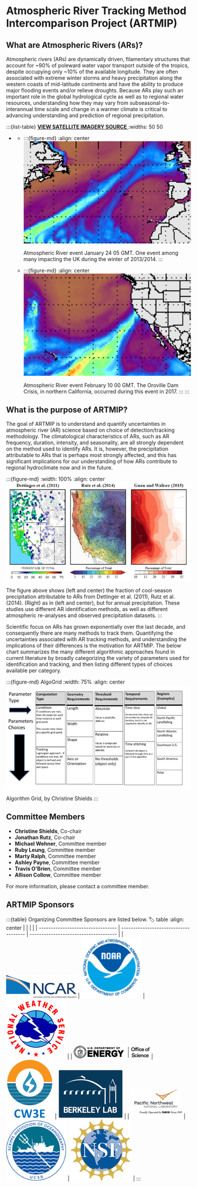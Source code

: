 # Atmospheric River Tracking Method Intercomparison Project (ARTMIP)

## What are Atmospheric Rivers (ARs)?
Atmospheric rivers (ARs) are dynamically driven, filamentary structures that account for ~90% of poleward water vapor transport outside of the tropics, despite occupying only ~10% of the available longitude. They are often associated with extreme winter storms and heavy precipitation along the western coasts of mid-latitude continents and have the ability to produce major flooding events and/or relieve droughts. Because ARs play such an important role in the global hydrological cycle as well as to regional water resources, understanding how they may vary from subseasonal-to-interannual time scale and change in a warmer climate is critical to advancing understanding and prediction of regional precipitation.

<!--- This is me trying a different method to not have the images in a table
<p align="middle">
  <figure style='display: table'>
    <img src="images/ARTMIP_2014Jan24.UK_.flooding.jpg" width="49%" />
    <figcaption style='display: table-caption; caption-side: bottom;'>Atmospheric River event January 24 05 GMT. One event among many impacting the UK during the winter of 2013/2014.</figcaption>
  </figure>
  <figure class="inline end" >
    <img src="images/ARTMIP_2017Feb10.OrovilleDamCrisis-cropped.jpg" width="49%" /> 
  <figcaption>Fig 2</figcaption>
  </figure>
</p>
<p>
  Fig 1: Atmospheric River event January 24 05 GMT. One event among many impacting the UK during the winter of 2013/2014.
  Fig 2: Atmospheric River event February 10 00 GMT. The Oroville Dam Crisis, in northern California, occurred during this event in 2017.
</p>
--->

<!--- A method to make the images the same size, but feels clunky and won't change size based on screen size
| Atmospheric River event January 24 05 GMT. One event among many impacting the UK during the winter of 2013/2014. | Atmospheric River event February 10 00 GMT. The Oroville Dam Crisis, in northern California, occurred during this event in 2017. |
| :--- | :--- |
|  <img src="images/ARTMIP_2014Jan24.UK_.flooding.jpg" width=500 />  |  <img src="images/ARTMIP_2017Feb10.OrovilleDamCrisis-cropped.jpg" width=463 />  |

<br>
--->

<!---|  ![A satellite image of an Atmospheric River impacting the UK](images/ARTMIP_2014Jan24.UK_.flooding.jpg)  |  ![A satellite image of an Atmospheric River impacting Northern California](images/ARTMIP_2017Feb10.OrovilleDamCrisis-cropped.jpg)  |
| :---: | :---: |
| Atmospheric River event January 24 05 GMT. One event among many impacting the UK during the winter of 2013/2014. | Atmospheric River event February 10 00 GMT. The Oroville Dam Crisis, in northern California, occurred during this event in 2017. |
--->

:::{list-table} <a href=https://tropic.ssec.wisc.edu/real-time/mimic-tpw/global/main.html> <b>VIEW SATELLITE IMAGERY SOURCE</b> </a>
:widths: 50 50

*   - :::{figure-md}
      :align: center
      ![A satellite image of an Atmospheric River impacting the UK](images/ARTMIP_2014Jan24.UK_.flooding.jpg)
      
      Atmospheric River event January 24 05 GMT. One event among many impacting the UK during the winter of 2013/2014.
      :::
    - :::{figure-md}
      :align: center
      ![A satellite image of an Atmospheric River impacting Northern California](images/ARTMIP_2017Feb10.OrovilleDamCrisis-cropped.jpg)
      
      Atmospheric River event February 10 00 GMT. The Oroville Dam Crisis, in northern California, occurred during this event in 2017.
      :::
:::

<!---
<p align="center"><kbd>
  <a href=https://tropic.ssec.wisc.edu/real-time/mimic-tpw/global/main.html> <b>VIEW SATELLITE IMAGERY SOURCE</b> </a>
  </kbd></p>--->

## What is the purpose of ARTMIP?
The goal of ARTMIP is to understand and quantify uncertainties in atmospheric river (AR) science based on choice of detection/tracking methodology. The climatological characteristics of ARs, such as AR frequency, duration, intensity, and seasonality, are all strongly dependent on the method used to identify ARs. It is, however, the precipitation attributable to ARs that is perhaps most strongly affected, and this has significant implications for our understanding of how ARs contribute to regional hydroclimate now and in the future.

:::{figure-md}
:width: 100%
:align: center
![](images/Experimental03-Dettinger-Rutz-GuanWaliser.jpg)

The figure above shows (left and center) the fraction of cool-season precipitation attributable to ARs from Dettinger et al. (2011), Rutz et al. (2014). (Right) as in (left and center), but for annual precipitation. These studies use different AR identification methods, as well as different atmospheric re-analyses and observed precipitation datasets.
:::

Scientific focus on ARs has grown exponentially over the last decade, and consequently there are many methods to track them. Quantifying the uncertainties associated with AR tracking methods, and understanding the implications of their differences is the motivation for ARTMIP. The below chart summarizes the many different algorithmic approaches found in current literature by broadly categorizing the variety of parameters used for identification and tracking, and then listing different types of choices available per category.

<!---<p align="right">--->
  <!---![Algorithm Grid](images/AlgorithmGrid.v2.jpg)--->
<!---  <img src="https://github.com/brmy4086/ARTMIP/blob/87f22911c309981f7a1db8ae8af3469428e0a46d/book/images/AlgorithmGrid.v2.jpg">
  Algorithm Grid, by Christine Shields
</p>--->

:::{figure-md} AlgoGrid
:width: 75%
:align: center
![Algorithm Grid](images/AlgorithmGrid.v2.jpg)

Algorithm Grid, by Christine Shields
:::

## Committee Members
* **Christine Shields**, Co-chair
* **Jonathan Rutz**, Co-chair
* **Michael Wehner**, Committee member
* **Ruby Leung**, Committee member
* **Marty Ralph**, Committee member
* **Ashley Payne**, Committee member
* **Travis O'Brien**, Committee member
* **Allison Collow**, Committee member

For more information, please contact a committee member.

## ARTMIP Sponsors

:::{table} Organizing Committee Sponsors are listed below.
:label: table
:align: center
|  |  |  |
| --------------------------------- | ------------------------------------- | ------------------------------------- |
| ![NSF NCAR](images/logo-ncar.png) | ![NOAA](images/logo-noaa.png)         | ![NWS](images/logo-nws.png)           |
| ![DOE](images/logo-doe.png)       | ![CW3E](images/logo-cw3e.png)         | ![Berkeley Lab](images/logo-lbnl.png) |
| ![PNNL](images/logo-pnnl.png)     | ![SCRIPPS UCSD](images/logo-ucsd.png) | ![NSF](images/logo-nsf.jpg)           |
:::
